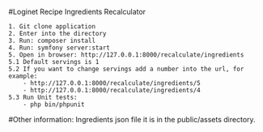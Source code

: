 #Loginet Recipe Ingredients Recalculator

    1. Git clone application
    2. Enter into the directory
    3. Run: composer install
    4. Run: symfony server:start
    5. Open in browser: http://127.0.0.1:8000/recalculate/ingredients
    5.1 Default servings is 1
    5.2 If you want to change servings add a number into the url, for example:
        - http://127.0.0.1:8000/recalculate/ingredients/5
        - http://127.0.0.1:8000/recalculate/ingredients/4
    5.3 Run Unit tests:
        - php bin/phpunit


#Other information:
    Ingredients json file it is in the public/assets directory.